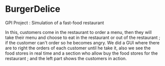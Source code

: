 # BurgerDelice
GPI Project : Simulation of a fast-food restaurant

In this, customers come in the restaurant to order a menu, then they will take their menu and choose to eat in the restaurant or out of the restaurant ; 
if the customer can't order so he becomes angry.
We did a GUI where there are to right the orders of each customer until he take it, also we see the food stores in real time and a section who allow buy the food stores 
for the restaurant ; and the left part shows the customers in action.


